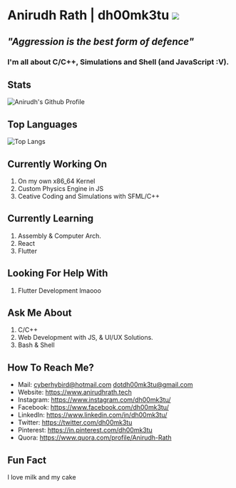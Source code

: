 # Anirudh Rath | dh00mk3tu <a href="https:anirudhrath.tech"> <img src="https://komarev.com/ghpvc/?username=dh00mk3tu&color=green"></a>

## _"Aggression is the best form of defence"_   

### I'm all about C/C++, Simulations and Shell (and JavaScript :V).


##  Stats
![Anirudh's Github Profile](https://github-readme-stats.vercel.app/api?username=dh00mk3tu&show_icons=true&hide_border=true&count_private=true&theme=radical) 

##  Top Languages
![Top Langs](https://github-readme-stats.vercel.app/api/top-langs/?username=dh00mk3tu)
     
##  Currently Working On 
  1. On my own x86_64 Kernel 
  2. Custom Physics Engine in JS
  3. Ceative Coding and Simulations with SFML/C++  
  
##  Currently Learning 
  1. Assembly & Computer Arch. 
  2. React
  3. Flutter
  
##  Looking For Help With 
  1. Flutter Development lmaooo
  
##  Ask Me About 
  1. C/C++
  2. Web Development with JS, & UI/UX Solutions.
  3. Bash & Shell 
  

     
##  How To Reach Me?
  - Mail: cyberhybird@hotmail.com
           dotdh00mk3tu@gmail.com
  -  Website: <https://www.anirudhrath.tech>
  -  Instagram: <https://www.instagram.com/dh00mk3tu/>
  -  Facebook: <https://www.facebook.com/dh00mk3tu/>
  -  LinkedIn: <https://www.linkedin.com/in/dh00mk3tu/>
  -  Twitter: <https://twitter.com/dh00mk3tu>
  -  Pinterest: <https://in.pinterest.com/dh00mk3tu>
  -  Quora: <https://www.quora.com/profile/Anirudh-Rath>
  
     
##  Fun Fact
   I love milk and my cake



